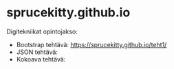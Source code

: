 # sprucekitty.github.io
Digitekniikat opintojakso: 
- Bootstrap tehtävä: https://sprucekitty.github.io/teht1/
- JSON tehtävä: 
- Kokoava tehtävä:
